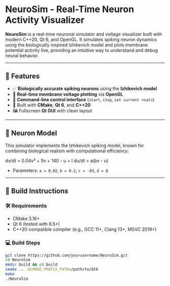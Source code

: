 # NeuroSim - Real-Time Neuron Activity Visualizer

**NeuroSim** is a real-time neuronal simulator and voltage visualizer built with modern C++20, Qt 6, and OpenGL. It simulates spiking neuron dynamics using the biologically inspired Izhikevich model and plots membrane potential activity live, providing an intuitive way to understand and debug neural behavior.

---

## 🔬 Features

- ✅ **Biologically accurate spiking neurons** using the **Izhikevich model**  
- 🎨 **Real-time membrane voltage plotting** via **OpenGL**  
- 💬 **Command-line control interface** (`start`, `stop`, `set current <val>`)  
- 🧰 Built with **CMake**, **Qt 6**, and **C++20**  
- 🖼️ Fullscreen **Qt GUI** with clean layout  

---

## 🧠 Neuron Model

This simulator implements the Izhikevich spiking model, known for combining biological realism with computational efficiency:

dv/dt = 0.04v² + 5v + 140 - u + I
du/dt = a(bv - u)


- Parameters: `a = 0.02`, `b = 0.2`, `c = -65`, `d = 8`

---

## 🔧 Build Instructions

### 🛠 Requirements

- CMake 3.16+  
- Qt 6 (tested with 6.5+)  
- C++20 compatible compiler (e.g., GCC 11+, Clang 13+, MSVC 2019+)  

### 💻 Build Steps

```bash
git clone https://github.com/yourusername/NeuroSim.git
cd NeuroSim
mkdir build && cd build
cmake .. -DCMAKE_PREFIX_PATH=/path/to/Qt6
make
./NeuroSim
